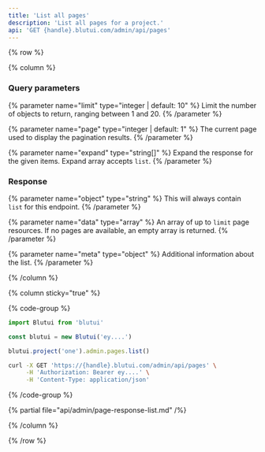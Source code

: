 ```yaml
---
title: 'List all pages'
description: 'List all pages for a project.'
api: 'GET {handle}.blutui.com/admin/api/pages'
---
```


{% row %}

{% column %}
### Query parameters

{% parameter name="limit" type="integer | default: 10" %}
Limit the number of objects to return, ranging between 1 and 20.
{% /parameter %}

{% parameter name="page" type="integer | default: 1" %}
The current page used to display the pagination results.
{% /parameter %}

{% parameter name="expand" type="string[]" %}
Expand the response for the given items. Expand array accepts `list`.
{% /parameter %}

### Response

{% parameter name="object" type="string" %}
This will always contain `list` for this endpoint.
{% /parameter %}

{% parameter name="data" type="array" %}
An array of up to `limit` page resources. If no pages are available, an empty array is returned.
{% /parameter %}

{% parameter name="meta" type="object" %}
Additional information about the list.
{% /parameter %}

{% /column %}

{% column sticky="true" %}

{% code-group %}

```ts {% process=false filename="Node.js" %}
import Blutui from 'blutui'

const blutui = new Blutui('ey....')

blutui.project('one').admin.pages.list()
```

```bash {% process=false filename="cURL" %}
curl -X GET 'https://{handle}.blutui.com/admin/api/pages' \
     -H 'Authorization: Bearer ey....' \
     -H 'Content-Type: application/json'
```

{% /code-group %}

{% partial file="api/admin/page-response-list.md" /%}

{% /column %}

{% /row %}
